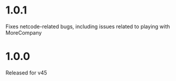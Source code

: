# 1.0.1
Fixes netcode-related bugs, including issues related to playing with MoreCompany

# 1.0.0
Released for v45